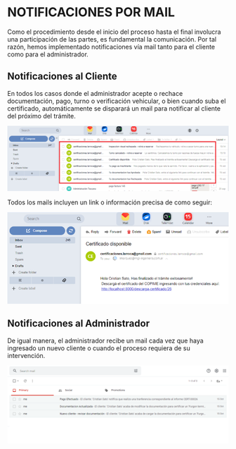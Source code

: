 # NOTIFICACIONES POR MAIL

Como el procedimiento desde el inicio del proceso hasta el final involucra una participación de las partes, es fundamental la comunicación. Por tal razón, hemos implementado notificaciones vía mail tanto para el cliente como para el administrador.

## Notificaciones al Cliente

En todos los casos donde el administrador acepte o rechace documentación, pago, turno o verificación vehicular, o bien cuando suba el certificado, automáticamente se disparará un mail para notificar al cliente del próximo del trámite.

<img src="https://github.com/MrHolmes19/certification-system/blob/main/doc/screenshots/mail-a-cliente-general.png?raw=true" width="800">

Todos los mails incluyen un link o información precisa de como seguir:

<img src="https://github.com/MrHolmes19/certification-system/blob/main/doc/screenshots/mail-a-clientes-ejemplo-cert-disp.png?raw=true" width="800">


## Notificaciones al Administrador

De igual manera, el administrador recibe un mail cada vez que haya ingresado un nuevo cliente o cuando el proceso requiera de su intervención.

<img src="https://github.com/MrHolmes19/certification-system/blob/main/doc/screenshots/mail-a-admin-general.png?raw=true" width="800">
